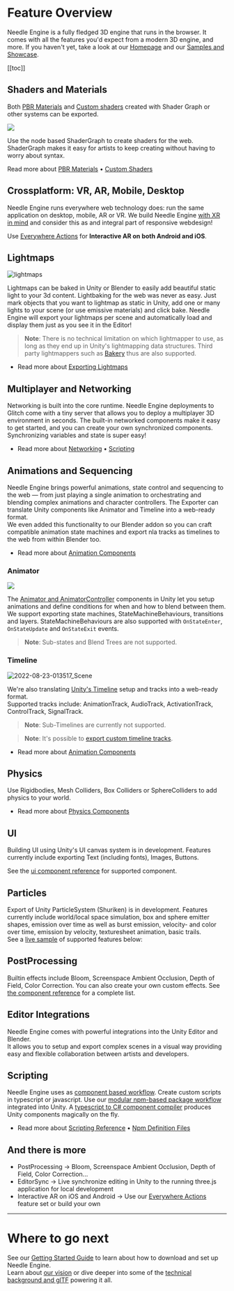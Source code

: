 # Feature Overview

Needle Engine is a fully fledged 3D engine that runs in the browser. It comes with all the features you'd expect from a modern 3D engine, and more.  If you haven't yet, take a look at our [Homepage](https://needle.tools) and our [Samples and Showcase](https://engine.needle.tools/samples).

[[toc]]

## Shaders and Materials

Both [PBR Materials](./export.md#physically-based-materials-pbr) and [Custom shaders](./export.md#custom-shaders) created with Shader Graph or other systems can be exported. 

<img src="https://user-images.githubusercontent.com/5083203/186012027-9bbe3944-fa56-41fa-bfbb-c989fa87aebb.png" />

Use the node based ShaderGraph to create shaders for the web. ShaderGraph makes it easy for artists to keep creating without having to worry about syntax.

Read more about [PBR Materials](./export.md#physically-based-materials-pbr) • [Custom Shaders](./export.md#custom-shaders)

## Crossplatform: VR, AR, Mobile, Desktop  
Needle Engine runs everywhere web technology does: run the same application on desktop, mobile, AR or VR. We build Needle Engine [with XR in mind](./xr.md) and consider this as and integral part of responsive webdesign!

Use [Everywhere Actions](./everywhere-actions.md) for **Interactive AR on both Android and iOS**.


## Lightmaps

![lightmaps](https://user-images.githubusercontent.com/5083203/186163693-093c7ae2-96eb-4d75-b98f-bf19f78032ff.gif)

Lightmaps can be baked in Unity or Blender to easily add beautiful static light to your 3d content. Lightbaking for the web was never as easy. Just mark objects that you want to lightmap as static in Unity, add one or many lights to your scene (or use emissive materials) and click bake. Needle Engine will export your lightmaps per scene and automatically load and display them just as you see it in the Editor! 

> **Note**: There is no technical limitation on which lightmapper to use, as long as they end up in Unity's lightmapping data structures. Third party lightmappers such as [Bakery](https://assetstore.unity.com/packages/tools/level-design/bakery-gpu-lightmapper-122218) thus are also supported. 

- Read more about [Exporting Lightmaps](https://fwd.needle.tools/needle-engine/docs/lightmaps)

## Multiplayer and Networking
Networking is built into the core runtime. Needle Engine deployments to Glitch come with a tiny server that allows you to deploy a multiplayer 3D environment in seconds. The built-in networked components make it easy to get started, and you can create your own synchronized components. Synchronizing variables and state is super easy!  

- Read more about [Networking](https://fwd.needle.tools/needle-engine/docs/networking) • [Scripting](https://fwd.needle.tools/needle-engine/docs/scripting)

## Animations and Sequencing
Needle Engine brings powerful animations, state control and sequencing to the web — from just playing a single animation to orchestrating and blending complex animations and character controllers. The Exporter can translate Unity components like Animator and Timeline into a web-ready format.   
We even added this functionality to our Blender addon so you can craft compatible animation state machines and export nla tracks as timelines to the web from within Blender too.  

- Read more about [Animation Components](./component-reference.md#animation)

### Animator

<img src="https://user-images.githubusercontent.com/5083203/186011302-176524b3-e8e5-4e6e-9b77-7faf3561bb15.png" />

The [Animator and AnimatorController](https://docs.unity3d.com/Manual/class-AnimatorController.html) components in Unity let you setup animations and define conditions for when and how to blend between them. We support exporting state machines, StateMachineBehaviours, transitions and layers. StateMachineBehaviours are also supported with ``OnStateEnter``, ``OnStateUpdate`` and ``OnStateExit`` events.  


> **Note**: Sub-states and Blend Trees are not supported.  


### Timeline

![2022-08-23-013517_Scene](https://user-images.githubusercontent.com/5083203/186037829-ee99340d-b19c-484d-b551-94797519c9d9.png)

We're also translating [Unity's Timeline](https://unity.com/features/timeline) setup and tracks into a web-ready format.  
Supported tracks include: AnimationTrack, AudioTrack, ActivationTrack, ControlTrack, SignalTrack.   

> **Note**: Sub-Timelines are currently not supported.  

> **Note**: It's possible to [export custom timeline tracks](https://github.com/needle-tools/needle-engine-modules/tree/main/package/TimelineHtml).  

- Read more about [Animation Components](./component-reference.md#animation)

## Physics
Use Rigidbodies, Mesh Colliders, Box Colliders or SphereColliders to add physics to your world.

- Read more about [Physics Components](./component-reference.md#physics)

<sample src="https://engine.needle.tools/samples-uploads/physics-animation/" />

## UI
Building UI using Unity's UI canvas system is in development. Features currently include exporting Text (including fonts), Images, Buttons.  

See the [ui component reference](component-reference.md#ui) for supported component.

<sample src="https://engine.needle.tools/samples-uploads/screenspace-ui" />

## Particles
Export of Unity ParticleSystem (Shuriken) is in development. Features currently include world/local space simulation, box and sphere emitter shapes, emission over time as well as burst emission, velocity- and color over time, emission by velocity, texturesheet animation, basic trails.   
See a [live sample](https://engine.needle.tools/samples/particles) of supported features below:

<sample src="https://engine.needle.tools/samples-uploads/particles/" />

## PostProcessing  

Builtin effects include Bloom, Screenspace Ambient Occlusion, Depth of Field, Color Correction. You can also create your own custom effects. See [the component reference](./component-reference.md#postprocessing) for a complete list.  

<sample src="https://engine.needle.tools/samples-uploads/postprocessing/" />

## Editor Integrations
Needle Engine comes with powerful integrations into the Unity Editor and Blender.   
It allows you to setup and export complex scenes in a visual way providing easy and flexible collaboration between artists and developers. 

## Scripting
Needle Engine uses as [component based workflow](scripting.md#component-architecture). Create custom scripts in typescript or javascript. Use our [modular npm-based package workflow](https://fwd.needle.tools/needle-engine/docs/npmdef) integrated into Unity. A [typescript to C# component compiler](https://fwd.needle.tools/needle-engine/docs/component-compiler) produces Unity components magically on the fly. 

- Read more about [Scripting Reference](scripting) • [Npm Definition Files](https://fwd.needle.tools/needle-engine/docs/npmdef)


## And there is more

- PostProcessing → Bloom, Screenspace Ambient Occlusion, Depth of Field, Color Correction...
- EditorSync → Live synchronize editing in Unity to the running three.js application for local development
- Interactive AR on iOS and Android → Use our [Everywhere Actions](./everywhere-actions.md) feature set or build your own

---
# Where to go next

See our [Getting Started Guide](getting-started/) to learn about how to download and set up Needle Engine.   
Learn about [our vision](vision) or dive deeper into some of the [technical background and glTF](technical-overview) powering it all.  
